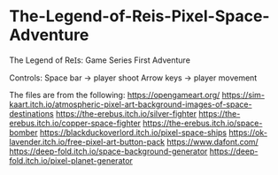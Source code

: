 # The-Legend-of-Reis-Pixel-Space-Adventure
The Legend of ReꞮs: Game Series First Adventure

Controls:
Space bar -> player shoot
Arrow keys -> player movement

The files are from the following:
https://opengameart.org/
https://sim-kaart.itch.io/atmospheric-pixel-art-background-images-of-space-destinations
https://the-erebus.itch.io/silver-fighter
https://the-erebus.itch.io/copper-space-fighter
https://the-erebus.itch.io/space-bomber
https://blackduckoverlord.itch.io/pixel-space-ships
https://ok-lavender.itch.io/free-pixel-art-button-pack
https://www.dafont.com/
https://deep-fold.itch.io/space-background-generator
https://deep-fold.itch.io/pixel-planet-generator
